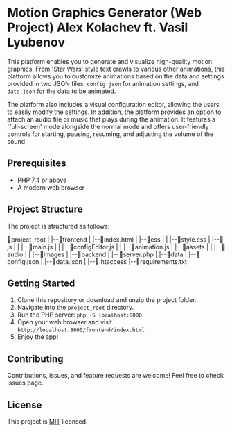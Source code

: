 # Motion Graphics Generator (Web Project) Alex Kolachev ft. Vasil Lyubenov

This platform enables you to generate and visualize high-quality motion graphics. From 'Star Wars' style text crawls to various other animations, this platform allows you to customize animations based on the data and settings provided in two JSON files: `config.json` for animation settings, and `data.json` for the data to be animated.

The platform also includes a visual configuration editor, allowing the users to easily modify the settings. In addition, the platform provides an option to attach an audio file or music that plays during the animation. It features a 'full-screen' mode alongside the normal mode and offers user-friendly controls for starting, pausing, resuming, and adjusting the volume of the sound.

## Prerequisites
- PHP 7.4 or above
- A modern web browser

## Project Structure
The project is structured as follows:

📁project_root
|
|--📁frontend
| |--📄index.html
| |--📁css
| | |--📄style.css
| |--📁js
| | |--📄main.js
| | |--📄configEditor.js
| | |--📄animation.js
| |--📁assets
| | |--📁audio
| | |--📁images
|
|--📁backend
| |--📄server.php
|
|--📁data
| |--📄config.json
| |--📄data.json
|
|--📄.htaccess
|--📄requirements.txt


## Getting Started
1. Clone this repository or download and unzip the project folder.
2. Navigate into the `project_root` directory.
3. Run the PHP server: `php -S localhost:8000`
4. Open your web browser and visit `http://localhost:8000/frontend/index.html`
5. Enjoy the app!

## Contributing
Contributions, issues, and feature requests are welcome! Feel free to check issues page.

## License
This project is [MIT](LICENSE) licensed.

